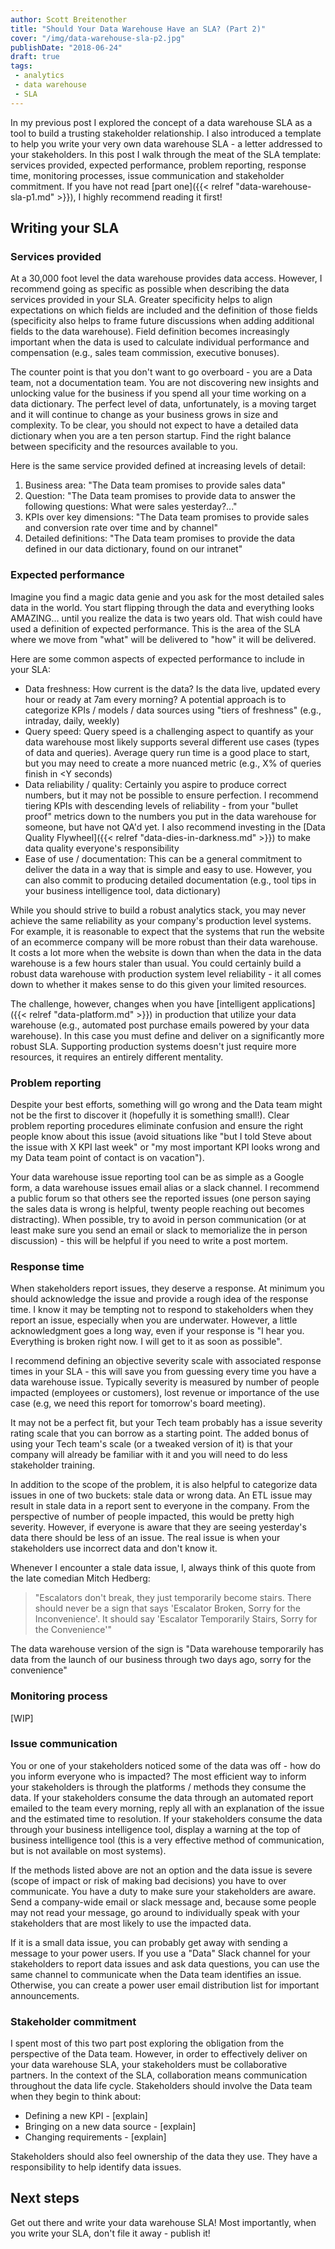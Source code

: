 ```yaml
---
author: Scott Breitenother
title: "Should Your Data Warehouse Have an SLA? (Part 2)"
cover: "/img/data-warehouse-sla-p2.jpg"
publishDate: "2018-06-24"
draft: true
tags: 
 - analytics
 - data warehouse
 - SLA
---
```


In my previous post I explored the concept of a data warehouse SLA as a tool to build a trusting stakeholder relationship. I also introduced a template to help you write your very own data warehouse SLA - a letter addressed to your stakeholders. In this post I walk through the meat of the SLA template: services provided, expected performance, problem reporting, response time, monitoring processes, issue communication and stakeholder commitment. If you have not read [part one]({{< relref "data-warehouse-sla-p1.md" >}}), I highly recommend reading it first!
<!--more-->

## Writing your SLA

### Services provided
At a 30,000 foot level the data warehouse provides data access. However, I recommend going as specific as possible when describing the data services provided in your SLA. Greater specificity helps to align expectations on which fields are included and the definition of those fields (specificity also helps to frame future discussions when adding additional fields to the data warehouse). Field definition becomes increasingly important when the data is used to calculate individual performance and compensation (e.g., sales team commission, executive bonuses).

The counter point is that you don't want to go overboard - you are a Data team, not a documentation team. You are not discovering new insights and unlocking value for the business if you spend all your time working on a data dictionary. The perfect level of data, unfortunately, is a moving target and it will continue to change as your business grows in size and complexity. To be clear, you should not expect to have a detailed data dictionary when you are a ten person startup. Find the right balance between specificity and the resources available to you.

Here is the same service provided defined at increasing levels of detail:
1. Business area: "The Data team promises to provide sales data"
2. Question: "The Data team promises to provide data to answer the following questions: What were sales yesterday?..."
3. KPIs over key dimensions: "The Data team promises to provide sales and conversion rate over time and by channel"
4. Detailed definitions: "The Data team promises to provide the data defined in our data dictionary, found on our intranet"


### Expected performance
Imagine you find a magic data genie and you ask for the most detailed sales data in the world. You start flipping through the data and everything looks AMAZING... until you realize the data is two years old. That wish could have used a definition of expected performance. This is the area of the SLA where we move from "what" will be delivered to "how" it will be delivered.

Here are some common aspects of expected performance to include in your SLA:
* Data freshness: How current is the data? Is the data live, updated every hour or ready at 7am every morning? A potential approach is to categorize KPIs / models / data sources using "tiers of freshness" (e.g., intraday, daily, weekly) 
* Query speed: Query speed is a challenging aspect to quantify as your data warehouse most likely supports several different use cases (types of data and queries). Average query run time is a good place to start, but you may need to create a more nuanced metric (e.g., X% of queries finish in <Y seconds)
* Data reliability / quality: Certainly you aspire to produce correct numbers, but it may not be possible to ensure perfection. I recommend tiering KPIs with descending levels of reliability - from your "bullet proof" metrics down to the numbers you put in the data warehouse for someone, but have not QA'd yet. I also recommend investing in the [Data Quality Flywheel]({{< relref "data-dies-in-darkness.md" >}}) to make data quality everyone's responsibility
* Ease of use / documentation: This can be a general commitment to deliver the data in a way that is simple and easy to use. However, you can also commit to producing detailed documentation (e.g., tool tips in your business intelligence tool, data dictionary)

While you should strive to build a robust analytics stack, you may never achieve the same reliability as your company's production level systems. For example, it is reasonable to expect that the systems that run the website of an ecommerce company will be more robust than their data warehouse. It costs a lot more when the website is down than when the data in the data warehouse is a few hours staler than usual. You could certainly build a robust data warehouse with production system level reliability - it all comes down to whether it makes sense to do this given your limited resources.

The challenge, however, changes when you have [intelligent applications]({{< relref "data-platform.md" >}}) in production that utilize your data warehouse (e.g., automated post purchase emails powered by your data warehouse). In this case you must define and deliver on a significantly more robust SLA. Supporting production systems doesn't just require more resources, it requires an entirely different mentality.

### Problem reporting
Despite your best efforts, something will go wrong and the Data team might not be the first to discover it (hopefully it is something small!). Clear problem reporting procedures eliminate confusion and ensure the right people know about this issue (avoid situations like "but I told Steve about the issue with X KPI last week" or "my most important KPI looks wrong and my Data team point of contact is on vacation"). 

Your data warehouse issue reporting tool can be as simple as a Google form, a data warehouse issues email alias or a slack channel. I recommend a public forum so that others see the reported issues (one person saying the sales data is wrong is helpful, twenty people reaching out becomes distracting). When possible, try to avoid in person communication (or at least make sure you send an email or slack to memorialize the in person discussion) - this will be helpful if you need to write a post mortem.


### Response time
When stakeholders report issues, they deserve a response. At minimum you should acknowledge the issue and provide a rough idea of the response time. I know it may be tempting not to respond to stakeholders when they report an issue, especially when you are underwater. However, a little acknowledgment goes a long way, even if your response is "I hear you. Everything is broken right now. I will get to it as soon as possible".

I recommend defining an objective severity scale with associated response times in your SLA - this will save you from guessing every time you have a data warehouse issue. Typically severity is measured by number of people impacted (employees or customers), lost revenue or importance of the use case (e.g, we need this report for tomorrow's board meeting).

It may not be a perfect fit, but your Tech team probably has a issue severity rating scale that you can borrow as a starting point. The added bonus of using your Tech team's scale (or a tweaked version of it) is that your company will already be familiar with it and you will need to do less stakeholder training.

In addition to the scope of the problem, it is also helpful to categorize data issues in one of two buckets: stale data or wrong data. An ETL issue may result in stale data in a report sent to everyone in the company. From the perspective of number of people impacted, this would be pretty high severity. However, if everyone is aware that they are seeing yesterday's data there should be less of an issue. The real issue is when your stakeholders use incorrect data and don't know it.  

Whenever I encounter a stale data issue, I, always think of this quote from the late comedian Mitch Hedberg:

>"Escalators don't break, they just temporarily become stairs. There should never be a sign that says 'Escalator Broken, Sorry for the Inconvenience'. It should say 'Escalator Temporarily Stairs, Sorry for the Convenience'"

The data warehouse version of the sign is "Data warehouse temporarily has data from the launch of our business through two days ago, sorry for the convenience"


### Monitoring process
[WIP]


### Issue communication
You or one of your stakeholders noticed some of the data was off - how do you inform everyone who is impacted? The most efficient way to inform your stakeholders is through the platforms / methods they consume the data. If your stakeholders consume the data through an automated report emailed to the team every morning, reply all with an explanation of the issue and the estimated time to resolution. If your stakeholders consume the data through your business intelligence tool, display a warning at the top of business intelligence tool (this is a very effective method of communication, but is not available on most systems).

If the methods listed above are not an option and the data issue is severe (scope of impact or risk of making bad decisions) you have to over communicate. You have a duty to make sure your stakeholders are aware. Send a company-wide email or slack message and, because some people may not read your message, go around to individually speak with your stakeholders that are most likely to use the impacted data. 

If it is a small data issue, you can probably get away with sending a message to your power users. If you use a "Data" Slack channel for your stakeholders to report data issues and ask data questions, you can use the same channel to communicate when the Data team identifies an issue. Otherwise, you can create a power user email distribution list for important announcements.


### Stakeholder commitment
I spent most of this two part post exploring the obligation from the perspective of the Data team. However, in order to effectively deliver on your data warehouse SLA, your stakeholders must be collaborative partners. In the context of the SLA, collaboration means communication throughout the data life cycle. Stakeholders should involve the Data team when they begin to think about:

* Defining a new KPI - [explain]
* Bringing on a new data source - [explain]
* Changing requirements - [explain] 

Stakeholders should also feel ownership of the data they use. They have a responsibility to help identify data issues.


## Next steps
Get out there and write your data warehouse SLA! Most importantly, when you write your SLA, don't file it away - publish it! 